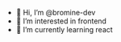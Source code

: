 - 👋 Hi, I’m @bromine-dev
- 👀 I’m interested in frontend
- 🌱 I’m currently learning react
<!-- 💞️ I’m looking to collaborate on ...
- 📫 How to reach me ...
- 😄 Pronouns: ...
- ⚡ Fun fact: ... --->

<!---
bromine-dev/bromine-dev is a ✨ special ✨ repository because its `README.md` (this file) appears on your GitHub profile.
You can click the Preview link to take a look at your changes.
--->
